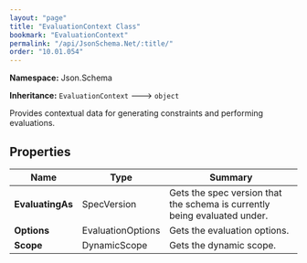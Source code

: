 ```yaml
---
layout: "page"
title: "EvaluationContext Class"
bookmark: "EvaluationContext"
permalink: "/api/JsonSchema.Net/:title/"
order: "10.01.054"
---
```

**Namespace:** Json.Schema

**Inheritance:**
`EvaluationContext`
 🡒 
`object`

Provides contextual data for generating constraints and performing evaluations.

## Properties

| Name | Type | Summary |
|---|---|---|
| **EvaluatingAs** | SpecVersion | Gets the spec version that the schema is currently being evaluated under. |
| **Options** | EvaluationOptions | Gets the evaluation options. |
| **Scope** | DynamicScope | Gets the dynamic scope. |

